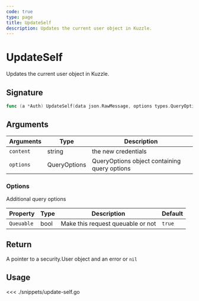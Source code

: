 ```yaml
---
code: true
type: page
title: UpdateSelf
description: Updates the current user object in Kuzzle.
---
```


# UpdateSelf

Updates the current user object in Kuzzle.

## Signature

```go
func (a *Auth) UpdateSelf(data json.RawMessage, options types.QueryOptions) (*security.User, error)
```

## Arguments

| Arguments | Type         | Description                                  |
| --------- | ------------ | -------------------------------------------- |
| `content` | string       | the new credentials                          |
| `options` | QueryOptions | QueryOptions object containing query options |

### **Options**

Additional query options

| Property   | Type | Description                       | Default |
| ---------- | ---- | --------------------------------- | ------- |
| `Queuable` | bool | Make this request queuable or not | `true`  |

## Return

A pointer to a security.User object and an error or `nil`

## Usage

<<< ./snippets/update-self.go
